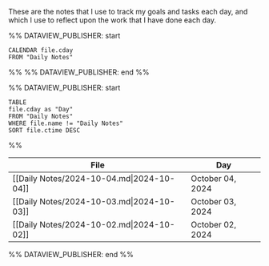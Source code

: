 
These are the notes that I use to track my goals and tasks each day, and which I use to reflect upon the work that I have done each day.

%% DATAVIEW_PUBLISHER: start
```dataview
CALENDAR file.cday
FROM "Daily Notes"
```
%%
%% DATAVIEW_PUBLISHER: end %%


%% DATAVIEW_PUBLISHER: start
```dataview
TABLE
file.cday as "Day"
FROM "Daily Notes"
WHERE file.name != "Daily Notes"
SORT file.ctime DESC
```
%%

| File                                      | Day              |
| ----------------------------------------- | ---------------- |
| [[Daily Notes/2024-10-04.md\|2024-10-04]] | October 04, 2024 |
| [[Daily Notes/2024-10-03.md\|2024-10-03]] | October 03, 2024 |
| [[Daily Notes/2024-10-02.md\|2024-10-02]] | October 02, 2024 |

%% DATAVIEW_PUBLISHER: end %%